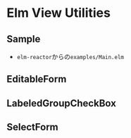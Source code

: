 # Elm View Utilities

## Sample
- `elm-reactor`からの`examples/Main.elm`

## EditableForm
## LabeledGroupCheckBox
## SelectForm
